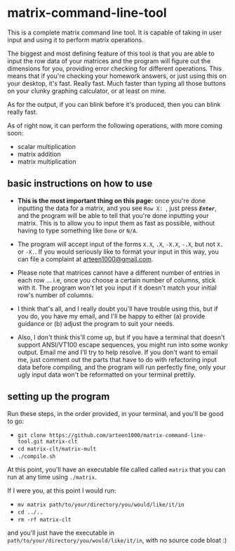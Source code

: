 # matrix-command-line-tool

This is a complete matrix command line tool. It is capable of taking in user input and using it to perform matrix operations.

The biggest and most defining feature of this tool is that you are able to input the row data of your matrices and the program will figure out the dimensions for you, providing error checking for different operations. This means that if you're checking your homework answers, or just using this on your desktop, it's fast. Really fast. Much faster than typing all those buttons on your clunky graphing calculator, or at least on mine.

As for the output, if you can blink before it's produced, then you can blink really fast.

As of right now, it can perform the following operations, with more coming soon:

- scalar multiplication
- matrix addition
- matrix multiplication

## basic instructions on how to use

- **This is the most important thing on this page:** once you're done inputting the data for a matrix, and you see `Row X: `, just press ***`Enter`***, and the program will be able to tell that you're done inputting your matrix. This is to allow you to input them as fast as possible, without having to type something like `Done` or `N/A`.

- The program will accept input of the forms `X.X`, `.X`, `-X.X`, `-.X`, but not `X.` or `-X.`. If you would seriously like to format your input in this way, you can file a complaint at arteen1000@gmail.com.

- Please note that matrices cannot have a different number of entries in each row ... i.e, once you choose a certain number of columns, stick with it. The program won't let you input if it doesn't match your initial row's number of columns.

- I think that's all, and I really doubt you'll have trouble using this, but if you do, you have my email, and I'll be happy to either (a) provide guidance or (b) adjust the program to suit your needs.

- Also, I don't think this'll come up, but if you have a terminal that doesn't support ANSI/VT100 escape sequences, you might run into some wonky output. Email me and I'll try to help resolve. If you don't want to email me, just comment out the parts that have to do with refactoring input data before compiling, and the program will run perfectly fine, only your ugly input data won't be reformatted on your terminal prettily.

## setting up the program

Run these steps, in the order provided, in your terminal, and you'll be good to go:

- `git clone https://github.com/arteen1000/matrix-command-line-tool.git matrix-clt`
- `cd matrix-clt/matrix-mult`
- `./compile.sh`

At this point, you'll have an executable file called called `matrix` that you can run at any time using `./matrix`.

If I were you, at this point I would run:

- `mv matrix path/to/your/directory/you/would/like/it/in`
- `cd ../..`
- `rm -rf matrix-clt`

and you'll just have the executable in `path/to/your/directory/you/would/like/it/in`, with no source code bloat :)
